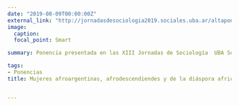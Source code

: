 ```yaml
---
date: "2019-08-09T00:00:00Z"
external_link: "http://jornadasdesociologia2019.sociales.uba.ar/altaponencia/?acciones2=ver&id_mesa=3&id_ponencia=1355"
image:
  caption: 
  focal_point: Smart

summary: Ponencia presentada en las XIII Jornadas de Sociología  UBA Sociales 2019 y en las X jornadas de jóvenes investigadores de Gino Germani2019. Con la autoria de Abril Troche(UBA Sociales) y Andrea Gomez Vargas(UBA Sociales)

tags:
- Ponencias
title: Mujeres afroargentinas, afrodescendiendes y de la diáspora africana


---
```






